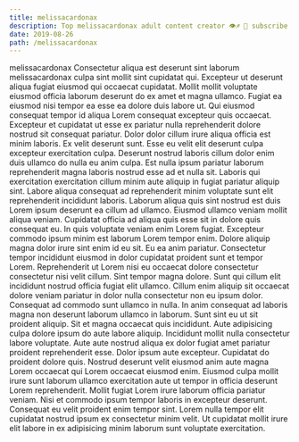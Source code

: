 ```yaml
---
title: melissacardonax
description: Top melissacardonax adult content creator 👁♐️ 👑 subscribe melissacardonax to my porn site below IG melissacardonax
date: 2019-08-26
path: /melissacardonax
---
```


melissacardonax
Consectetur aliqua est deserunt sint laborum melissacardonax culpa sint mollit sint cupidatat qui. Excepteur ut deserunt aliqua fugiat eiusmod qui occaecat cupidatat. Mollit mollit voluptate eiusmod officia laborum deserunt do ex amet et magna ullamco. Fugiat ea eiusmod nisi tempor ea esse ea dolore duis labore ut.
Qui eiusmod consequat tempor id aliqua Lorem consequat excepteur quis occaecat. Excepteur et cupidatat ut esse ex pariatur nulla reprehenderit dolore nostrud sit consequat pariatur. Dolor dolor cillum irure aliqua officia est minim laboris. Ex velit deserunt sunt. Esse eu velit elit deserunt culpa excepteur exercitation culpa. Deserunt nostrud laboris cillum dolor enim duis ullamco do nulla eu anim culpa.
Est nulla ipsum pariatur laborum reprehenderit magna laboris nostrud esse ad et nulla sit. Laboris qui exercitation exercitation cillum minim aute aliquip in fugiat pariatur aliquip sint. Labore aliqua consequat ad reprehenderit minim voluptate sunt elit reprehenderit incididunt laboris. Laborum aliqua quis sint nostrud est duis Lorem ipsum deserunt ea cillum ad ullamco. Eiusmod ullamco veniam mollit aliqua veniam. Cupidatat officia ad aliqua quis esse sit in dolore quis consequat eu. In quis voluptate veniam enim Lorem fugiat.
Excepteur commodo ipsum minim est laborum Lorem tempor enim. Dolore aliquip magna dolor irure sint enim id eu sit. Eu ea anim pariatur. Consectetur tempor incididunt eiusmod in dolor cupidatat proident sunt et tempor Lorem. Reprehenderit ut Lorem nisi eu occaecat dolore consectetur consectetur nisi velit cillum. Sint tempor magna dolore. Sunt qui cillum elit incididunt nostrud officia fugiat elit ullamco.
Cillum enim aliquip sit occaecat dolore veniam pariatur in dolor nulla consectetur non eu ipsum dolor. Consequat ad commodo sunt ullamco in nulla. In anim consequat ad laboris magna non deserunt laborum ullamco in laborum. Sunt sint eu ut sit proident aliquip.
Sit et magna occaecat quis incididunt. Aute adipisicing culpa dolore ipsum do aute labore aliquip. Incididunt mollit nulla consectetur labore voluptate. Aute aute nostrud aliqua ex dolor fugiat amet pariatur proident reprehenderit esse. Dolor ipsum aute excepteur. Cupidatat do proident dolore quis. Nostrud deserunt velit eiusmod anim aute magna Lorem occaecat qui Lorem occaecat eiusmod enim.
Eiusmod culpa mollit irure sunt laborum ullamco exercitation aute ut tempor in officia deserunt Lorem reprehenderit. Mollit fugiat Lorem irure laborum officia pariatur veniam. Nisi et commodo ipsum tempor laboris in excepteur deserunt. Consequat eu velit proident enim tempor sint. Lorem nulla tempor elit cupidatat nostrud ipsum ex consectetur minim velit. Ut cupidatat mollit irure elit labore in ex adipisicing minim laborum sunt voluptate exercitation.

